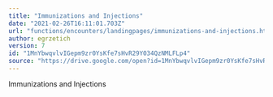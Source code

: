 ```yaml
---
title: "Immunizations and Injections"
date: "2021-02-26T16:11:01.703Z"
url: "functions/encounters/landingpages/immunizations-and-injections.html"
author: egrzetich
version: 7
id: "1MnYbwqvlvIGepm9zr0YsKfe7sHvR29Y034QzNMLFLp4"
source: "https://drive.google.com/open?id=1MnYbwqvlvIGepm9zr0YsKfe7sHvR29Y034QzNMLFLp4"
---
```

Immunizations and Injections

